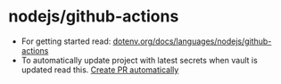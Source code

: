 # nodejs/github-actions

- For getting started read: [dotenv.org/docs/languages/nodejs/github-actions](https://www.dotenv.org/docs/languages/nodejs/github-actions)
- To automatically update project with latest secrets when vault is updated read this. [Create PR automatically](https://www.dotenv.org/docs/addons/github)
